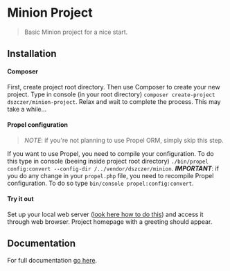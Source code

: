# Minion Project
>Basic Minion project for a nice start.

## Installation
#### Composer
First, create project root directory. Then use Composer to create your new project.
Type in console (in your root directory) `composer create-project dszczer/minion-project`. Relax and wait to complete the process. This may take a while...

#### Propel configuration
>*NOTE*: if you're not planning to use Propel ORM, simply skip this step.

If you want to use Propel, you need to compile your configuration. To do this type in console (beeing inside project root directory) `./bin/propel config:convert --config-dir /../vendor/dszczer/minion`.
***IMPORTANT***: if you do any change in your `propel.php` file, you need to recompile Propel configuration. To do so type `bin/console propel:config:convert`.

#### Try it out
Set up your local web server ([look here how to do this](http://silex.sensiolabs.org/doc/web_servers.html)) and access it through web browser. Project homepage with a greeting should appear.

## Documentation
For full documentation [go here](http://github.com/dszczer/Minion).